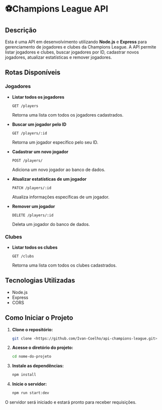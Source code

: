# ⚽Champions League API

## Descrição
Esta é uma API em desenvolvimento utilizando **Node.js** e **Express** para gerenciamento de jogadores e clubes da Champions League. A API permite listar jogadores e clubes, buscar jogadores por ID, cadastrar novos jogadores, atualizar estatísticas e remover jogadores.

## Rotas Disponíveis

### **Jogadores**
- **Listar todos os jogadores**  
  ```http
  GET /players
  ```  
  Retorna uma lista com todos os jogadores cadastrados.

- **Buscar um jogador pelo ID**  
  ```http
  GET /players/:id
  ```  
  Retorna um jogador específico pelo seu ID.

- **Cadastrar um novo jogador**  
  ```http
  POST /players/
  ```  
  Adiciona um novo jogador ao banco de dados.

- **Atualizar estatísticas de um jogador**  
  ```http
  PATCH /players/:id
  ```  
  Atualiza informações específicas de um jogador.

- **Remover um jogador**  
  ```http
  DELETE /players/:id
  ```  
  Deleta um jogador do banco de dados.

### **Clubes**
- **Listar todos os clubes**  
  ```http
  GET /clubs
  ```  
  Retorna uma lista com todos os clubes cadastrados.

## Tecnologias Utilizadas
- Node.js
- Express
- CORS

## Como Iniciar o Projeto
1. **Clone o repositório:**  
   ```bash
   git clone <https://github.com/Ivan-Coelho/api-champions-league.git>
   ```
2. **Acesse o diretório do projeto:**  
   ```bash
   cd nome-do-projeto
   ```
3. **Instale as dependências:**  
   ```bash
   npm install
   ```
4. **Inicie o servidor:**  
   ```bash
   npm run start:dev
   ```

O servidor será iniciado e estará pronto para receber requisições.


